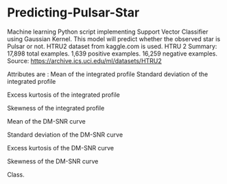 # Predicting-Pulsar-Star
Machine learning Python script implementing Support Vector Classifier using Gaussian Kernel. This model will predict whether the observed star is Pulsar or not.
HTRU2 dataset from kaggle.com is used.
HTRU 2 Summary:
17,898 total examples.
1,639 positive examples.
16,259 negative examples.
Source: https://archive.ics.uci.edu/ml/datasets/HTRU2

Attributes are : 
Mean of the integrated profile
Standard deviation of the integrated profile

Excess kurtosis of the integrated profile

Skewness of the integrated profile

Mean of the DM-SNR curve

Standard deviation of the DM-SNR curve

Excess kurtosis of the DM-SNR curve

Skewness of the DM-SNR curve

Class.
